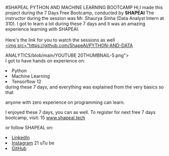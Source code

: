 #SHAPEAL PYTHON AND MACHINE LEARNING BOOTCAMP
Hi,I made this project during the 7 Days Free Bootcamp, conducted by <b> SHAPEAI
</b>
The instructor during the session was Mr. Shaurya Sinha (Data Analyst Intern at 310). I got to 
learn a lot during these 7 days and it was an amazing experience learning with SHAPEAI.
<br><br>Here's the link for you to watch the sessions as well<br> <a href="https://www.youtube.com/playlist?list=PL7218TDRnbu NEA-59W7wwgCWEBLE0D6h"> 
<img src="https://github.com/ShapeAI/PYTHON-AND-DATA

ANALYTICS/blob/main/YOUTUBE 20THUMBNAIL-5.png"> </a> <br>I got to have hands on experience on:

<li>Python

<li>Machine Learning

<li>Tensorflow 12 <br>during these 7 days, and everything was explained from the very basics so that

anyone with zero experience on programming can learn.

I enjoyed these 7 days, you can as well. To register for next free 7 days bootcamp, visit: 15 <a href="https://www.shapeal.tech"> www.shapeal.tech</a>

or follow SHAPEAL on:
<li><a href=
"https://in.linkedin.com/company/shapeai">LinkedIn</a>
<li><a href=
"https://www.instagram.com/shape.ai/?hl=en">Instagram</a> 21 <lixa
href=
"https://www.youtube.com/channel/UCTUVDLTW9meuDXWcbmISPdA">uTu
be</a>
<li><a href=
https://github.com/shapesi">GitHub</a>
